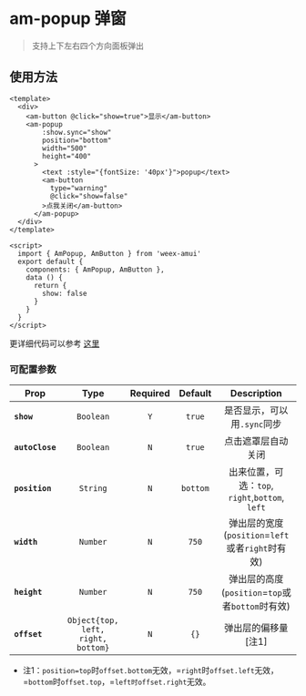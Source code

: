 # am-popup 弹窗

> 支持上下左右四个方向面板弹出

## 使用方法

```vue
<template>
  <div>
    <am-button @click="show=true">显示</am-button>
    <am-popup
        :show.sync="show"
        position="bottom"
        width="500"
        height="400"
      >
        <text :style="{fontSize: '40px'}">popup</text>
        <am-button
          type="warning"
          @click="show=false"
        >点我关闭</am-button>
      </am-popup>
  </div>
</template>

<script>
  import { AmPopup, AmButton } from 'weex-amui'
  export default {
    components: { AmPopup, AmButton },
    data () {
      return {
        show: false
      }
    }
  }
</script>

```
更详细代码可以参考 [这里](https://github.com/HMingHe/weex-amui/blob/master/example/popup/index.vue)

### 可配置参数
| Prop	 | Type | Required | Default | Description |
| ---- |:----:|:---:|:-------:|:----------:|
| **`show`** | `Boolean` | `Y` | `true` | 是否显示，可以用`.sync`同步 |
| **`autoClose`** | `Boolean` | `N` | `true` | 点击遮罩层自动关闭 |
| **`position`** | `String` | `N` | `bottom` | 出来位置，可选：`top`, `right`,`bottom`, `left` |
| **`width`** | `Number` | `N` | `750` | 弹出层的宽度(`position`=`left`或者`right`时有效) |
| **`height`** | `Number` | `N` | `750` | 弹出层的高度(`position`=`top`或者`bottom`时有效) |
| **`offset`** | `Object{top, left, right, bottom}` | `N` | `{}` | 弹出层的偏移量[注1] |

- 注1：`position=top`时`offset.bottom`无效，=`right`时`offset.left`无效，=`bottom`时`offset.top`，=`left时offset.right`无效。
